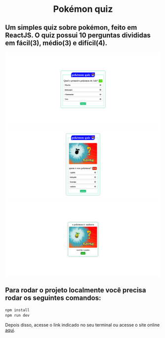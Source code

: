 <h1 style='text-align: center'>Pokémon quiz</h1>

## Um simples quiz sobre pokémon, feito em ReactJS. O quiz possui 10 perguntas divididas em fácil(3), médio(3) e difícil(4).

<div>
  <img src='./src/assets/img/quizImage-1.png'/>
  <img src='./src/assets/img/quizImage-2.png'/>
  <img src='./src/assets/img/quizImage-3.png'/>
</div>

## Para rodar o projeto localmente você precisa rodar os seguintes comandos:

```bash
npm install
npm run dev
```

Depois disso, acesse o link indicado no seu terminal ou acesse o site online <a href='https://pokemon-quiz-six.vercel.app/'>aqui</a>.